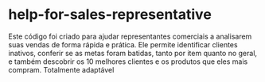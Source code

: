 # help-for-sales-representative
Este código foi criado para ajudar representantes comerciais a analisarem suas vendas de forma rápida e prática. Ele permite identificar clientes inativos, conferir se as metas foram batidas, tanto por item quanto no geral, e também descobrir os 10 melhores clientes e os produtos que eles mais compram. Totalmente adaptável

